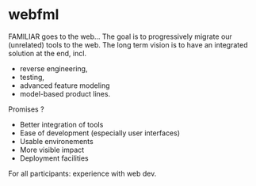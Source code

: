 # webfml


FAMILIAR goes to the web... 
The goal is to progressively migrate our (unrelated) tools to the web. 
The long term vision is to have an integrated solution at the end, incl.
 * reverse engineering, 
 * testing, 
 * advanced feature modeling 
 * model-based product lines.

Promises ? 

 * Better integration of tools
 * Ease of development (especially user interfaces)
 * Usable environements 
 * More visible impact 
 * Deployment facilities 

For all participants: experience with web dev. 
